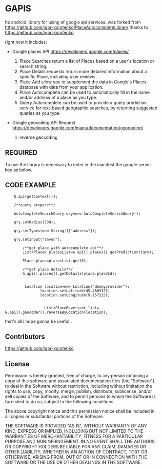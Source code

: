 # GAPIS

Its android library for using of   google api services.
was forked from  https://github.com/igor-korotenko/PlaceAutocompleteLibrary 
thanks to 
https://github.com/igor-korotenko

right now it includes:

* Google places API https://developers.google.com/places/
  
    1. Place Searches return a list of Places based on a user's location or search string.
    2. Place Details requests return more detailed information about a specific Place, including user reviews.
    3. Place Add allow you to supplement the data in Google's Places database with data from your application.
    4. Place Autocomplete can be used to automatically fill in the name and/or address of a place as you type.
    5. Query Autocomplete can be used to provide a query prediction service for text-based geographic searches, by returning suggested queries as you type.

* Google geocoding API Request https://developers.google.com/maps/documentation/geocoding/
    1. reverse geocoding

## REQUIRED

To use the library is necessary to enter in the manifest the google server key as below.

 <meta-data android:name="com.dnocode.google.apis.key" android:value="@string/KEY" />

## CODE EXAMPLE
 
        G.api(getContext());
        
        /**query prepare**/
        
        AutoCompleteSearchQuery qry=new AutoCompleteSearchQuery();
        
        qry.setRadius(500);
        
        qry.setTypes(new String[]{"address"});
        
        qry.setInput("savon");

            /**get place with autocomplete api**/
            List<Place> placesList=G.api().places().getPredictions(qry);
            
            Place place=placesList.get(0);
            
            /**get place details**/
            G.api().places().getDetails(place.placeId); 
            
            
             Location location=new Location("dummyprovider");
                    location.setLatitude(45.450532);
                    location.setLongitude(9.157225);
                    
                    
                      List<PlaceReversed> list= G.api().geocoder().reverseByLocation(location);




that's all i hope gonna  be useful .

## Contributors

https://github.com/igor-korotenko

## License



Permission is hereby granted, free of charge, to any person obtaining a copy
of this software and associated documentation files (the "Software"), to deal
in the Software without restriction, including without limitation the rights
to use, copy, modify, merge, publish, distribute, sublicense, and/or sell
copies of the Software, and to permit persons to whom the Software is
furnished to do so, subject to the following conditions:

The above copyright notice and this permission notice shall be included in
all copies or substantial portions of the Software.

THE SOFTWARE IS PROVIDED "AS IS", WITHOUT WARRANTY OF ANY KIND, EXPRESS OR
IMPLIED, INCLUDING BUT NOT LIMITED TO THE WARRANTIES OF MERCHANTABILITY,
FITNESS FOR A PARTICULAR PURPOSE AND NONINFRINGEMENT. IN NO EVENT SHALL THE
AUTHORS OR COPYRIGHT HOLDERS BE LIABLE FOR ANY CLAIM, DAMAGES OR OTHER
LIABILITY, WHETHER IN AN ACTION OF CONTRACT, TORT OR OTHERWISE, ARISING FROM,
OUT OF OR IN CONNECTION WITH THE SOFTWARE OR THE USE OR OTHER DEALINGS IN
THE SOFTWARE.